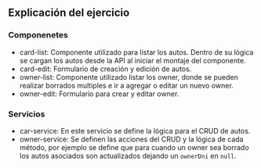 ## Explicación del ejercicio

### Componenetes

- card-list: Componente utilizado para listar los autos. Dentro de su lógica se cargan los autos desde la API al iniciar el montaje del componente.
- card-edit: Formulario de creación y edición de autos.
- owner-list: Componente utilizado listar los owner, donde se pueden realizar borrados multiples e ir a agregar o editar un nuevo owner.
- owner-edit: Formulario para crear y editar owner.

### Servicios

- car-service: En este servicio se define la lógica para el CRUD de autos.
- owner-service: Se definen las acciones del CRUD y la lógica de cada método, por ejemplo se define que para cuando un owner sea borrado los autos asociados son actualizados dejando un `ownerDni` en `null`.
